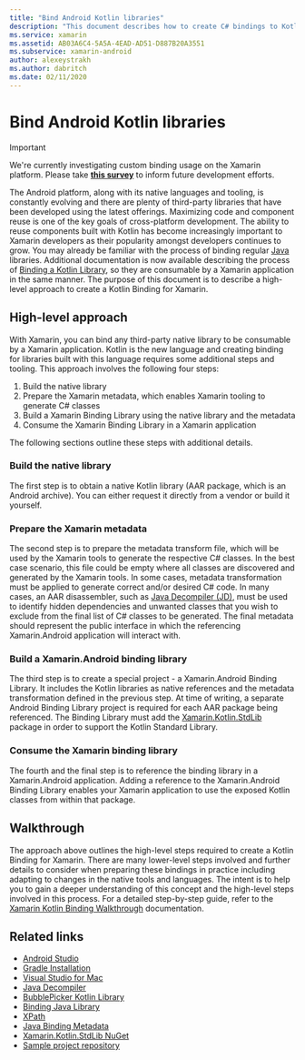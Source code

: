 ```yaml
---
title: "Bind Android Kotlin libraries"
description: "This document describes how to create C# bindings to Kotlin code, making it possible to consume native libraries in a Xamarin.Android application."
ms.service: xamarin
ms.assetid: AB03A6C4-5A5A-4EAD-AD51-D887B20A3551
ms.subservice: xamarin-android
author: alexeystrakh
ms.author: dabritch
ms.date: 02/11/2020
---
```


# Bind Android Kotlin libraries

> [!IMPORTANT]
> We're currently investigating custom binding usage on the Xamarin platform. Please take [**this survey**](https://www.surveymonkey.com/r/KKBHNLT) to inform future development efforts.

The Android platform, along with its native languages and tooling, is constantly evolving and there are plenty of third-party libraries that have been developed using the latest offerings. Maximizing code and component reuse is one of the key goals of cross-platform development. The ability to reuse components built with Kotlin has become increasingly important to Xamarin developers as their popularity amongst developers continues to grow. You may already be familiar with the process of binding regular [Java](../binding-java-library/index.md) libraries. Additional documentation is now available describing the process of [Binding a Kotlin Library](walkthrough.md), so they are consumable by a Xamarin application in the same manner. The purpose of this document is to describe a high-level approach to create a Kotlin Binding for Xamarin.

## High-level approach

With Xamarin, you can bind any third-party native library to be consumable by a Xamarin application. Kotlin is the new language and creating binding for libraries built with this language requires some additional steps and tooling. This approach involves the following four steps:

1. Build the native library
1. Prepare the Xamarin metadata, which enables Xamarin tooling to generate C# classes
1. Build a Xamarin Binding Library using the native library and the metadata
1. Consume the Xamarin Binding Library in a Xamarin application

The following sections outline these steps with additional details.

### Build the native library

The first step is to obtain a native Kotlin library (AAR package, which is an Android archive). You can either request it directly from a vendor or build it yourself.

### Prepare the Xamarin metadata

The second step is to prepare the metadata transform file, which will be used by the Xamarin tools to generate the respective C# classes. In the best case scenario, this file could be empty where all classes are discovered and generated by the Xamarin tools. In some cases, metadata transformation must be applied to generate correct and/or desired C# code. In many cases, an AAR disassembler, such as [Java Decompiler (JD)](http://java-decompiler.github.io/), must be used to identify hidden dependencies and unwanted classes that you wish to exclude from the final list of C# classes to be generated. The final metadata should represent the public interface in which the referencing Xamarin.Android application will interact with.

### Build a Xamarin.Android binding library

The third step is to create a special project - a Xamarin.Android Binding Library. It includes the Kotlin libraries as native references and the metadata transformation defined in the previous step. At time of writing, a separate Android Binding Library project is required for each AAR package being referenced. The Binding Library must add the [Xamarin.Kotlin.StdLib](https://www.nuget.org/packages/Xamarin.Kotlin.StdLib/) package in order to support the Kotlin Standard Library.

### Consume the Xamarin binding library

The fourth and the final step is to reference the binding library in a Xamarin.Android application. Adding a reference to the Xamarin.Android Binding Library enables your Xamarin application to use the exposed Kotlin classes from within that package.

## Walkthrough

The approach above outlines the high-level steps required to create a Kotlin Binding for Xamarin. There are many lower-level steps involved and further details to consider when preparing these bindings in practice including adapting to changes in the native tools and languages. The intent is to help you to gain a deeper understanding of this concept and the high-level steps involved in this process. For a detailed step-by-step guide, refer to the [Xamarin Kotlin Binding Walkthrough](walkthrough.md) documentation.

## Related links

- [Android Studio](https://developer.android.com/studio)
- [Gradle Installation](https://gradle.org/install/)
- [Visual Studio for Mac](https://visualstudio.microsoft.com/downloads)
- [Java Decompiler](http://java-decompiler.github.io/)
- [BubblePicker Kotlin Library](https://github.com/igalata/Bubble-Picker)
- [Binding Java Library](../binding-java-library/index.md)
- [XPath](https://www.w3.org/TR/xpath/)
- [Java Binding Metadata](../binding-java-library/customizing-bindings/java-bindings-metadata.md)
- [Xamarin.Kotlin.StdLib NuGet](https://www.nuget.org/packages/Xamarin.Kotlin.StdLib/)
- [Sample project repository](https://github.com/xamcat/xamarin-binding-kotlin-framework)
